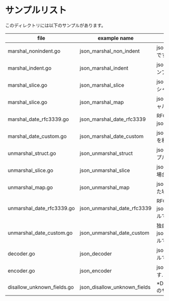 # サンプルリスト

このディレクトリには以下のサンプルがあります。

| file                       | example name                 | note                                                              |
| -------------------------- | ---------------------------- | ----------------------------------------------------------------- |
| marshal_nonindent.go       | json_marshal_non_indent      | json.Marshal() を利用したサンプルです.                            |
| marshal_indent.go          | json_marshal_indent          | json.MarshalIndent() を利用したサンプルです.                      |
| marshal_slice.go           | json_marshal_slice           | json.Marshal() で スライス をマーシャルした場合のサンプルです.    |
| marshal_slice.go           | json_marshal_map             | json.Marshal() で マップ をマーシャルした場合のサンプルです.      |
| marshal_date_rfc3339.go    | json_marshal_date_rfc3339    | RFC3339形式の日付を json.Marshal するサンプルです.                |
| marshal_date_custom.go     | json_marshal_date_custom     | json.Marshal にて 独自の日付形式 を利用するサンプルです.          |
| unmarshal_struct.go        | json_unmarshal_struct        | json.Unmarshal() を利用したサンプルです.                          |
| unmarshal_slice.go         | json_unmarshal_slice         | json 配列 を json.Unmarshal した場合のサンプルです.               |
| unmarshal_map.go           | json_unmarshal_map           | json マップ を json.Unmarshal した場合のサンプルです.             |
| unmarshal_date_rfc3339.go  | json_unmarshal_date_rfc3339  | RFC3339形式の日付文字列 を json.Unmarshal した場合のサンプルです. |
| unmarshal_date_custom.go   | json_unmarshal_date_custom   | 独自の日付文字列 を json.Unmarshal した場合のサンプルです.        |
| decoder.go                 | json_decoder                 | json.NewDecoder を使ったサンプルです.                             |
| encoder.go                 | json_encoder                 | json.Encoder を使ったサンプルです.                                |
| disallow_unknown_fields.go | json_disallow_unknown_fields | *Decoder.DisallowUnknownFields のサンプルです。                   |
